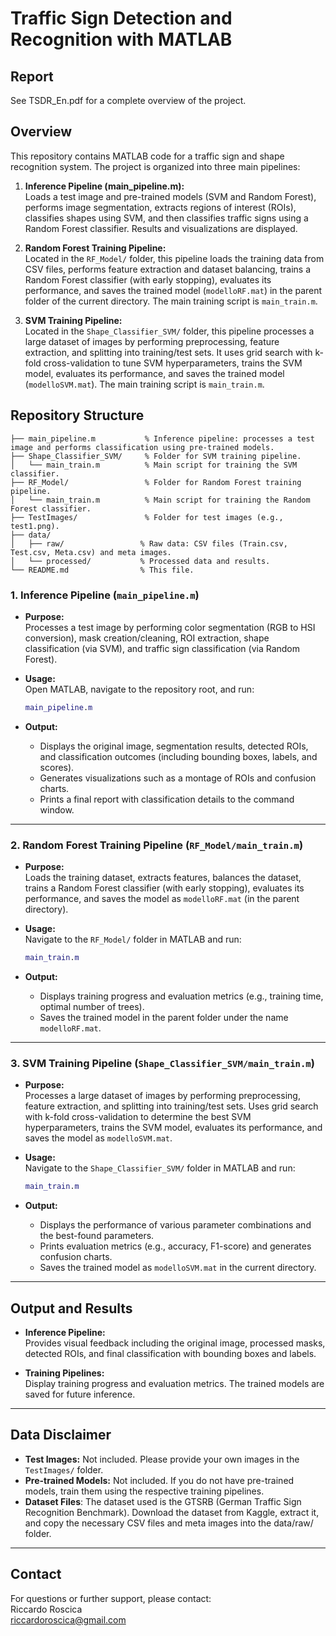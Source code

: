 # Traffic Sign Detection and Recognition with MATLAB

## Report
See TSDR_En.pdf for a complete overview of the project.

## Overview
This repository contains MATLAB code for a traffic sign and shape recognition system. The project is organized into three main pipelines:

1. **Inference Pipeline (main_pipeline.m):**  
   Loads a test image and pre-trained models (SVM and Random Forest), performs image segmentation, extracts regions of interest (ROIs), classifies shapes using SVM, and then classifies traffic signs using a Random Forest classifier. Results and visualizations are displayed.

2. **Random Forest Training Pipeline:**  
   Located in the `RF_Model/` folder, this pipeline loads the training data from CSV files, performs feature extraction and dataset balancing, trains a Random Forest classifier (with early stopping), evaluates its performance, and saves the trained model (`modelloRF.mat`) in the parent folder of the current directory. The main training script is `main_train.m`.

3. **SVM Training Pipeline:**  
   Located in the `Shape_Classifier_SVM/` folder, this pipeline processes a large dataset of images by performing preprocessing, feature extraction, and splitting into training/test sets. It uses grid search with k-fold cross-validation to tune SVM hyperparameters, trains the SVM model, evaluates its performance, and saves the trained model (`modelloSVM.mat`). The main training script is `main_train.m`.

## Repository Structure
```
├── main_pipeline.m           % Inference pipeline: processes a test image and performs classification using pre-trained models.
├── Shape_Classifier_SVM/     % Folder for SVM training pipeline.
│   └── main_train.m          % Main script for training the SVM classifier.
├── RF_Model/                 % Folder for Random Forest training pipeline.
│   └── main_train.m          % Main script for training the Random Forest classifier.
├── TestImages/               % Folder for test images (e.g., test1.png).
├── data/                    
│   ├── raw/                 % Raw data: CSV files (Train.csv, Test.csv, Meta.csv) and meta images.
│   └── processed/           % Processed data and results.
└── README.md                % This file.
```



### 1. Inference Pipeline (`main_pipeline.m`)
- **Purpose:**  
  Processes a test image by performing color segmentation (RGB to HSI conversion), mask creation/cleaning, ROI extraction, shape classification (via SVM), and traffic sign classification (via Random Forest).

- **Usage:**  
  Open MATLAB, navigate to the repository root, and run:
  ```matlab
  main_pipeline.m
  ```

- **Output:**  
  - Displays the original image, segmentation results, detected ROIs, and classification outcomes (including bounding boxes, labels, and scores).  
  - Generates visualizations such as a montage of ROIs and confusion charts.  
  - Prints a final report with classification details to the command window.

---

### 2. Random Forest Training Pipeline (`RF_Model/main_train.m`)
- **Purpose:**  
  Loads the training dataset, extracts features, balances the dataset, trains a Random Forest classifier (with early stopping), evaluates its performance, and saves the model as `modelloRF.mat` (in the parent directory).

- **Usage:**  
  Navigate to the `RF_Model/` folder in MATLAB and run:
  ```matlab
  main_train.m
  ```

- **Output:**  
  - Displays training progress and evaluation metrics (e.g., training time, optimal number of trees).  
  - Saves the trained model in the parent folder under the name `modelloRF.mat`.

---

### 3. SVM Training Pipeline (`Shape_Classifier_SVM/main_train.m`)
- **Purpose:**  
  Processes a large dataset of images by performing preprocessing, feature extraction, and splitting into training/test sets. Uses grid search with k-fold cross-validation to determine the best SVM hyperparameters, trains the SVM model, evaluates its performance, and saves the model as `modelloSVM.mat`.

- **Usage:**  
  Navigate to the `Shape_Classifier_SVM/` folder in MATLAB and run:
  ```matlab
  main_train.m
  ```

- **Output:**  
  - Displays the performance of various parameter combinations and the best-found parameters.  
  - Prints evaluation metrics (e.g., accuracy, F1-score) and generates confusion charts.  
  - Saves the trained model as `modelloSVM.mat` in the current directory.

---

## Output and Results
- **Inference Pipeline:**  
  Provides visual feedback including the original image, processed masks, detected ROIs, and final classification with bounding boxes and labels.

- **Training Pipelines:**  
  Display training progress and evaluation metrics. The trained models are saved for future inference.

---

## Data Disclaimer
- **Test Images:** Not included. Please provide your own images in the `TestImages/` folder.
- **Pre-trained Models:** Not included. If you do not have pre-trained models, train them using the respective training pipelines.
- **Dataset Files**: The dataset used is the GTSRB (German Traffic Sign Recognition Benchmark). Download the dataset from Kaggle, extract it, and copy the necessary CSV files and meta images into the data/raw/ folder.

---

## Contact
For questions or further support, please contact:  
Riccardo Roscica  
[riccardoroscica@gmail.com](mailto:riccardoroscica@gmail.com)
